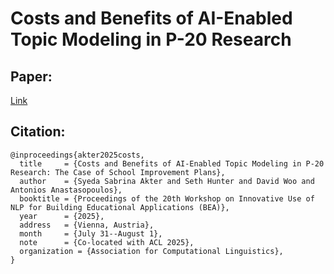 # Costs and Benefits of AI-Enabled Topic Modeling in P-20 Research

## Paper:
[Link](https://aclanthology.org/2025.bea-1.34/)

## Citation:

```
@inproceedings{akter2025costs,
  title     = {Costs and Benefits of AI-Enabled Topic Modeling in P-20 Research: The Case of School Improvement Plans},
  author    = {Syeda Sabrina Akter and Seth Hunter and David Woo and Antonios Anastasopoulos},
  booktitle = {Proceedings of the 20th Workshop on Innovative Use of NLP for Building Educational Applications (BEA)},
  year      = {2025},
  address   = {Vienna, Austria},
  month     = {July 31--August 1},
  note      = {Co-located with ACL 2025},
  organization = {Association for Computational Linguistics},
}

```

